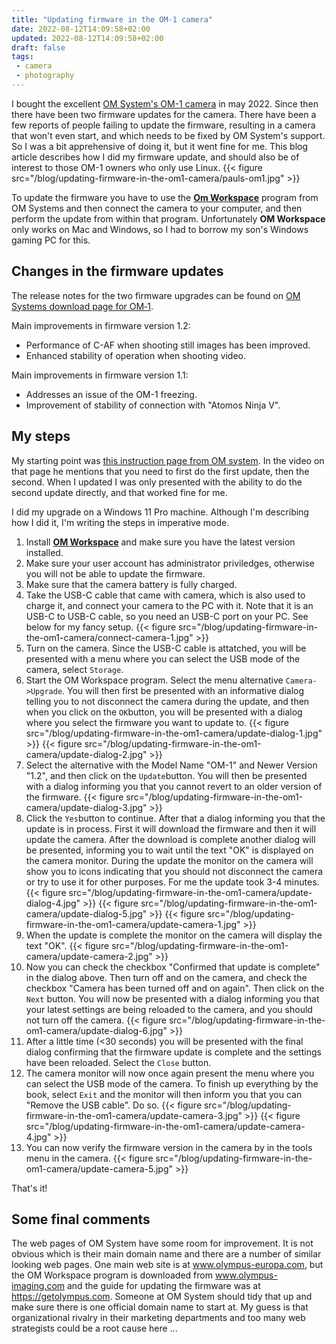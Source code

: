 ```yaml
---
title: "Updating firmware in the OM-1 camera"
date: 2022-08-12T14:09:58+02:00
updated: 2022-08-12T14:09:58+02:00
draft: false
tags:
 - camera
 - photography
---
```


I bought the excellent [OM System's OM-1 camera](https://www.olympus-europa.com/site/en/c/cameras/om_d_system_cameras/om_d/om_1/index.html) in may 2022. Since then there have been two firmware updates for the camera. There have been a few reports of people failing to update the firmware, resulting in a camera that won't even start, and which needs to be fixed by OM System's support. So I was a bit apprehensive of doing it, but it went fine for me. This blog article describes how I did my firmware update, and should also be of interest to those OM-1 owners who only use Linux.
{{< figure src="/blog/updating-firmware-in-the-om1-camera/pauls-om1.jpg" >}}

To update the firmware you have to use the [**Om Workspace**](https://support.olympus-imaging.com/owdownload/) program from OM Systems and then connect the camera to your computer, and then perform the update from within that program. Unfortunately **OM Workspace** only works on Mac and Windows, so I had to borrow my son's Windows gaming PC for this.

## Changes in the firmware updates

The release notes for the two firmware upgrades can be found on [OM Systems download page for OM‑1](://www.olympus-europa.com/site/en/c/cameras_support/downloads/om_1_downloads.html).

Main improvements in firmware version 1.2:
* Performance of C-AF when shooting still images has been improved.
* Enhanced stability of operation when shooting video.

Main improvements in firmware version 1.1:
* Addresses an issue of the OM-1 freezing.
* Improvement of stability of connection with "Atomos Ninja V".

## My steps

My starting point was [this instruction page from OM system](https://learnandsupport.getolympus.com/updating-your-digital-camera-or-lens). In the video on that page he mentions that you need to first do the first update, then the second. When I updated I was only presented with the ability to do the second update directly, and that worked fine for me.

I did my upgrade on a Windows 11 Pro machine. Although I'm describing how I did it, I'm writing the steps in imperative mode.

1. Install [**OM Workspace**](https://support.olympus-imaging.com/owdownload) and make sure you have the latest version installed.
2. Make sure your user account has administrator priviledges, otherwise you will not be able to update the firmware.
3. Make sure that the camera battery is fully charged.
4. Take the USB-C cable that came with camera, which is also used to charge it, and connect your camera to the PC with it. Note that it is an USB-C to USB-C cable, so you need an USB-C port on your PC. See below for my fancy setup.
{{< figure src="/blog/updating-firmware-in-the-om1-camera/connect-camera-1.jpg" >}}
5. Turn on the camera. Since the USB-C cable is attatched, you will be presented with a menu where you can select the USB mode of the camera, select `Storage`.
6. Start the OM Workspace program. Select the menu alternative `Camera->Upgrade`. You will then first be presented with an informative dialog telling you to not disconnect the camera during the update, and then when you click on the `OK`button, you will be presented with a dialog where you select the firmware you want to update to.
{{< figure src="/blog/updating-firmware-in-the-om1-camera/update-dialog-1.jpg" >}}
{{< figure src="/blog/updating-firmware-in-the-om1-camera/update-dialog-2.jpg" >}}
7. Select the alternative with the Model Name "OM-1" and Newer Version "1.2", and then click on the `Update`button. You will then be presented with a dialog informing you that you cannot revert to an older version of the firmware.
{{< figure src="/blog/updating-firmware-in-the-om1-camera/update-dialog-3.jpg" >}}
8. Click the `Yes`button to continue. After that a dialog informing you that the update is in process. First it will download the firmware and then it will update the camera. After the download is complete another dialog will be presented, informing you to wait until the text "OK" is displayed on the camera monitor. During the update the monitor on the camera will show you to icons indicating that you should not disconnect the camera or try to use it for other purposes. For me the update took 3-4 minutes.
{{< figure src="/blog/updating-firmware-in-the-om1-camera/update-dialog-4.jpg" >}}
{{< figure src="/blog/updating-firmware-in-the-om1-camera/update-dialog-5.jpg" >}}
{{< figure src="/blog/updating-firmware-in-the-om1-camera/update-camera-1.jpg" >}}
9. When the update is complete the monitor on the camera will display the text "OK".
{{< figure src="/blog/updating-firmware-in-the-om1-camera/update-camera-2.jpg" >}}
10. Now you can check the checkbox "Confirmed that update is complete" in the dialog above. Then turn off and on the camera, and check the checkbox "Camera has been turned off and on again". Then click on the `Next` button. You will now be presented with a dialog informing you that your latest settings are being reloaded to the camera, and you should not turn off the camera.
{{< figure src="/blog/updating-firmware-in-the-om1-camera/update-dialog-6.jpg" >}}
11. After a little time (<30 seconds) you will be presented with the final dialog confirming that the firmware update is complete and the settings have been reloaded. Select the `Close` button.
12. The camera monitor will now once again present the menu where you can select the USB mode of the camera. To finish up everything by the book, select `Exit` and the monitor will then inform you that you can "Remove the USB cable". Do so.
{{< figure src="/blog/updating-firmware-in-the-om1-camera/update-camera-3.jpg" >}}
{{< figure src="/blog/updating-firmware-in-the-om1-camera/update-camera-4.jpg" >}}
13. You can now verify the firmware version in the camera by in the tools menu in the camera.
{{< figure src="/blog/updating-firmware-in-the-om1-camera/update-camera-5.jpg" >}}

That's it!

## Some final comments

The web pages of OM System have some room for improvement. It is not obvious which is their main domain name and there are a number of similar looking web pages. One main web site is at www.olympus-europa.com, but the OM Workspace program is downloaded from www.olympus-imaging.com and the guide for updating the firmware was at https://getolympus.com. Someone at OM System should tidy that up and make sure there is one official domain name to start at. My guess is that organizational rivalry in their marketing departments and too many web strategists could be a root cause here ...
